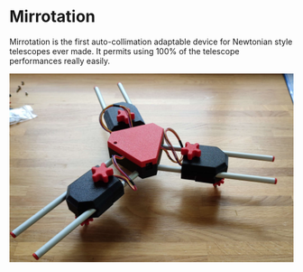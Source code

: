 # Mirrotation
Mirrotation is the first auto-collimation adaptable device for Newtonian style telescopes ever made. It permits using 100% of the telescope performances really easily.

![image](https://github.com/Agenax/Mirrotation/blob/21b14f061d8197b1365d4b7c5a7ff812aed6364b/other/image.png)
